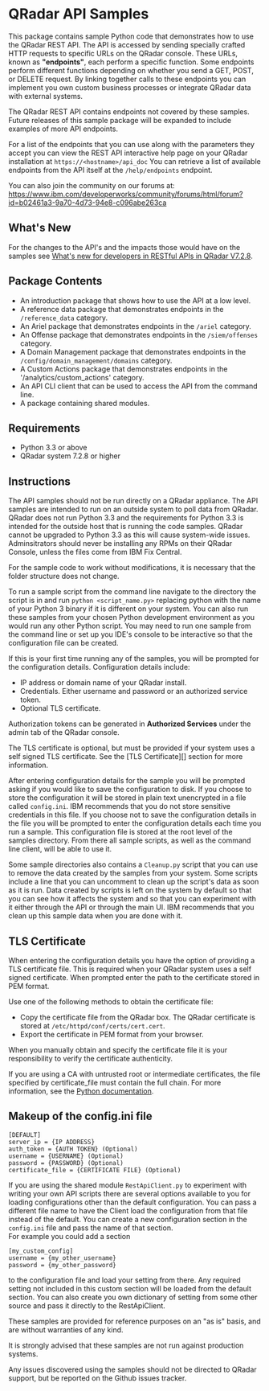 ﻿# QRadar API Samples

This package contains sample Python code that demonstrates how to use the
QRadar REST API. The API is accessed by sending specially crafted HTTP
requests to specific URLs on the QRadar console. These URLs, known as
**"endpoints"**, each perform a specific function. Some endpoints perform
different functions depending on whether you send a GET, POST, or
DELETE request. By linking together calls to these endpoints you can
implement you own custom business processes or integrate QRadar data
with external systems.

The QRadar REST API contains endpoints not covered by these samples.
Future releases of this sample package will be expanded to include
examples of more API endpoints.

For a list of the endpoints that you can use along with the parameters
they accept you can view the REST API interactive help page on your QRadar
installation at `https://<hostname>/api_doc`
You can retrieve a list of available endpoints from the API itself at
the `/help/endpoints` endpoint.

You can also join the community on our forums at:
https://www.ibm.com/developerworks/community/forums/html/forum?id=b02461a3-9a70-4d73-94e8-c096abe263ca


## What's New
For the changes to the API's and the impacts those would have on the samples see
[What's new for developers in RESTful APIs in QRadar V7.2.8](http://www.ibm.com/support/knowledgecenter/en/SS42VS_7.2.8/com.ibm.qradar.doc/c_rest_api_whatsnew_detail.html).


## Package Contents

 - An introduction package that shows how to use the API at a low level.
 - A reference data package that demonstrates endpoints in the
    `/reference_data` category.
 - An Ariel package that demonstrates endpoints in the `/ariel` category.
 - An Offense package that demonstrates endpoints in the `/siem/offenses` category.
 - A Domain Management package that demonstrates endpoints in the
   `/config/domain_management/domains` category.
 - A Custom Actions package that demonstrates endpoints in the 
   '/analytics/custom_actions' category.
 - An API CLI client that can be used to access the API from the
    command line.
 - A package containing shared modules.


## Requirements

- Python 3.3 or above
- QRadar system 7.2.8 or higher


## Instructions

The API samples should not be run directly on a QRadar appliance. The API
samples are intended to run on an outside system to poll data from QRadar.
QRadar does not run Python 3.3 and the requirements for Python 3.3 is intended
for the outside host that is running the code samples. QRadar cannot be
upgraded to Python 3.3 as this will cause system-wide issues. Adminsitrators
should never be installing any RPMs on their QRadar Console, unless the files
come from IBM Fix Central.

For the sample code to work without modifications, it is necessary that
the folder structure does not change.

To run a sample script from the command line navigate to the directory the
script is in and run `python <script_name.py>` replacing python with the 
name of your Python 3 binary if it is different on your system. You can also
run these samples from your chosen Python development environment as you
would run any other Python script. You may need to run one sample from the
command line or set up you IDE's console to be interactive so that the
configuration file can be created.

If this is your first time running any of the samples, you will be prompted for
the configuration details. Configuration details include:

 - IP address or domain name of your QRadar install.
 - Credentials.  Either username and password or an authorized service token.
 - Optional TLS certificate.

Authorization tokens can be generated in **Authorized Services** under the
admin tab of the QRadar console.

The TLS certificate is optional, but must be provided if your system uses a
self signed TLS certificate. See the [TLS Certificate][] section for more
information.

After entering configuration details for the sample you will be prompted asking
if you would like to save the configuration to disk. If you choose to store the
configuration it will be stored in plain text unencrypted in a file called
`config.ini`. IBM recommends that you do not store sensitive credentials in
this file. If you choose not to save the configuration details in the file you
will be prompted to enter the configuration details each time you run a sample.
This configuration file is stored at the root level of the samples directory.
From there all sample scripts, as well as the command line client, will be able
to use it.

Some sample directories also contains a `Cleanup.py` script that you can use
to remove the data created by the samples from your system. Some scripts
include a line that you can uncomment to clean up the script's data as soon
as it is run. Data created by scripts is left on the system by default so that
you can see how it affects the system and so that you can experiment with it
either through the API or through the main UI. IBM recommends that you clean up
this sample data when you are done with it.

## TLS Certificate

When entering the configuration details you have the option of providing a TLS
certificate file. This is required when your QRadar system uses a self signed
certificate. When prompted enter the path to the certificate stored in PEM
format.

Use one of the following methods to obtain the certificate file:

 - Copy the certificate file from the QRadar box. The QRadar certificate is
   stored at `/etc/httpd/conf/certs/cert.cert`.
 - Export the certificate in PEM format from your browser.

When you manually obtain and specify the certificate file it is your
responsibility to verify the certificate authenticity.

If you are using a CA with untrusted root or intermediate certificates,
the file specified by certificate_file must contain the full chain. For
more information, see the [Python documentation](https://docs.python.org/3/library/ssl.html#ssl.SSLContext.load_verify_locations).

## Makeup of the config.ini file

```
[DEFAULT]
server_ip = {IP ADDRESS}
auth_token = {AUTH TOKEN} (Optional)
username = {USERNAME} (Optional)
password = {PASSWORD} (Optional)
certificate_file = {CERTIFICATE FILE} (Optional)
```

If you are using the shared module `RestApiClient.py` to experiment with
writing your own API scripts there are several options available to you
for loading configurations other than the default configuration.
You can pass a different file name to have the Client load the configuration
from that file instead of the default. You can create a new configuration
section in the `config.ini` file and pass the name of that section.  
For example you could add a section

```
[my_custom_config]
username = {my_other_username}
password = {my_other_password}
```

to the configuration file and load your setting from there. Any required setting
not included in this custom section will be loaded from the default section.
You can also create you own dictionary of setting from some other source
and pass it directly to the RestApiClient.

These samples are provided for reference purposes on an "as is" basis, and are
without warranties of any kind.

It is strongly advised that these samples are not run against production
systems.

Any issues discovered using the samples should not be directed to QRadar
support, but be reported on the Github issues tracker.
